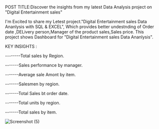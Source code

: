 
POST TITLE:Discover the insights from my latest Data Analysis project on "Digital Entertainment sales"

I'm Excited to share my Letest project."Digital Entertainment sales Data Ananlysis with SQL & EXCEL",
Which provides better undestnding of Order date ,DELivery person,Manager of the product sales,Sales price. 
This project shows Dashboard for "Digital Entertainment sales Data Ananlysis".

KEY INSIGHTS :

--------Total sales by Region.

-------Sales performance by manager.

-------Average sale Amont by item.

-------Salesmen by region.

-------Total Sales bt order date.

-------Total units by region.

-------Total sales by item.


![Screenshot (5)](https://github.com/user-attachments/assets/e870834e-55cb-4f4a-957e-3cfdbfd338de)

